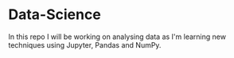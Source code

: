 # Data-Science
In this repo I will be working on analysing data as I'm learning new techniques using Jupyter, Pandas and NumPy.
